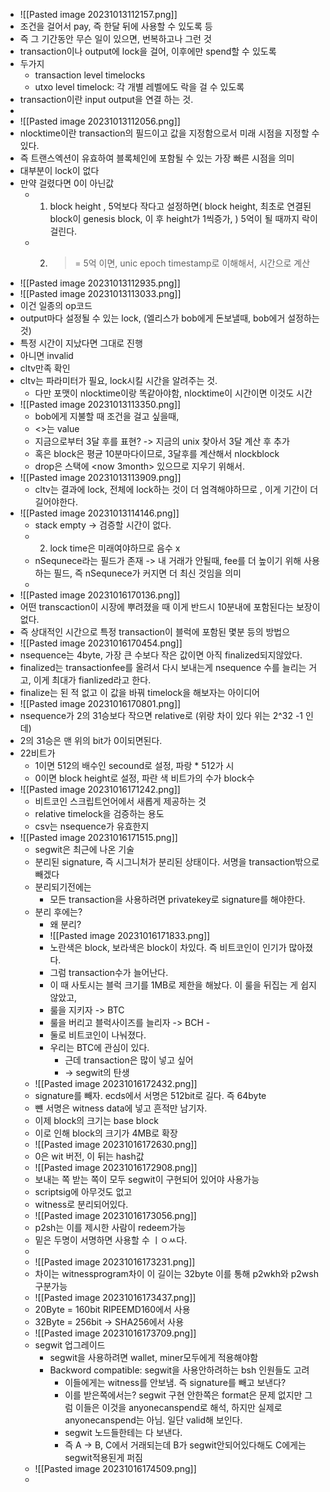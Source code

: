 * ![[Pasted image 20231013112157.png]]
* 조건을 걸어서 pay, 즉 한달 뒤에 사용할 수 있도록 등
* 즉 그 기간동안 무슨 일이 있으면, 번복하고나 그런 것
* transaction이나 output에 lock을 걸어, 이후에만 spend할 수 있도록
* 두가지
	* transaction level timelocks
	* utxo level timelock: 각 개별 레벨에도 락을 걸 수 있도록
* transaction이란 input output을 연결 하는 것.
* 
* ![[Pasted image 20231013112056.png]]
* nlocktime이란 transaction의 필드이고 값을 지정함으로서 미래 시점을 지정할 수 있다.
* 즉 트랜스엑션이 유효하여 블록체인에 포함될 수 있는 가장 빠른 시점을 의미
* 대부분이 lock이 없다
* 만약 걸렸다면 0이 아닌값
	* 1. block height , 5억보다 작다고 설정하면( block height, 최초로 연결된 block이 genesis block, 이 후 height가 1씩증가, ) 5억이 될 때까지 락이 걸린다.
	* 2. >= 5억 이면, unic epoch timestamp로 이해해서, 시간으로 계산
* ![[Pasted image 20231013112935.png]]
* ![[Pasted image 20231013113033.png]]
* 이건 일종의 op코드
* output마다 설정될 수 있는 lock, (엘리스가 bob에게 돈보낼때, bob에거 설정하는 것)
* 특정 시간이 지났다면 그대로 진행
* 아니면 invalid
* cltv만족 확인
* cltv는 파라미터가 필요,  lock시킬 시간을 알려주는 것.
	* 다만 포맷이 nlocktime이랑 똑같아야함, nlocktime이 시간이면 이것도 시간
* ![[Pasted image 20231013113350.png]]
	* bob에게 지불할 때 조건을 걸고 싶을때,
	* <>는 value
	* 지금으로부터 3달 후를 표현? -> 지금의 unix 찾아서 3달 계산 후 추가
	* 혹은 block은 평균 10분마다이므로, 3달후를 계산해서 nlockblock
	* drop은 스택에 \<now 3month> 있으므로 지우기 위해서.
* ![[Pasted image 20231013113909.png]]
	* cltv는 결과에 lock, 전체에 lock하는 것이 더 엄격해야하므로 , 이게 기간이 더 길어야한다.
* ![[Pasted image 20231013114146.png]]
	* stack empty -> 검증할 시간이 없다.
	* 2. lock time은 미래여야하므로 음수 x
	* nSequnece라는 필드가 존재 -> 내 거래가 안될때, fee를 더 높이기 위해 사용하는 필드, 즉 nSequnece가 커지면 더 최신 것임을 의미
	* 
* ![[Pasted image 20231016170136.png]]
* 어떤 transcaction이 시장에 뿌려졌을 때 이게 반드시 10분내에 포함된다는 보장이 없다.
* 즉 상대적인 시간으로 특정 transaction이 블럭에 포함된 몇분  등의 방법으
* ![[Pasted image 20231016170454.png]]
* nsequence는 4byte, 가장 큰 수보다 작은 값이면 아직 finalized되지않았다.
* finalized는 transactionfee를 올려서 다시 보내는게 nsequence 수를 늘리는 거고, 이게 최대가 fianlized라고 한다.
* finalize는 된 적 없고 이 값을 바꿔 timelock을 해보자는 아이디어
* ![[Pasted image 20231016170801.png]]
* nsequence가 2의 31승보다 작으면 relative로 (위랑 차이 있다 위는 2^32 -1 인데)
* 2의 31승은 맨 위의 bit가 0이되면된다.
* 22비트가 
	* 1이면 512의 배수인 secound로 설정, 파랑 * 512가 시
	* 0이면 block height로 설정, 파란 색 비트가의 수가 block수
* ![[Pasted image 20231016171242.png]]
	* 비트코인 스크립트언어에서 새롭게 제공하는 것
	* relative timelock을 검증하는  용도
	* csv는 nsequence가 유효한지
* ![[Pasted image 20231016171515.png]]
	* segwit은 최근에 나온 기술
	* 분리된 signature, 즉 시그니처가 분리된 상태이다. 서명을 transaction밖으로 빼겠다
	* 분리되기전에는 
		* 모든 transaction을 사용하려면 privatekey로  signature를 해야한다.
	* 분리 후에는?
		* 왜 분리?
		* ![[Pasted image 20231016171833.png]]
		* 노란색은 block, 보라색은 block이  차있다. 즉 비트코인이 인기가 많아졌다.
		* 그럼 transaction수가 늘어난다.
		* 이 때 사토시는 블럭 크기를 1MB로 제한을 해놨다. 이 룰을 뒤집는 게 쉽지 않았고, 
		* 룰을 지키자 -> BTC
		* 룰을 버리고 블럭사이즈를 늘리자 -> BCH -
		* 둘로 비트코인이 나눠졌다.
		* 우리는 BTC에 관심이 있다.
			* 근데 transaction은 많이 넣고 싶어
			* -> segwit의 탄생
	* ![[Pasted image 20231016172432.png]]
	* signature를 빼자. ecds에서 서명은 512bit로 길다. 즉 64byte
	* 뺸 서명은 witness data에 넣고 흔적만 남기자.
	* 이제 block의 크기는 base block
	* 이로 인해 block의 크기가 4MB로 확장
	* ![[Pasted image 20231016172630.png]]
	* 0은 wit 버전, 이 뒤는 hash값
	* ![[Pasted image 20231016172908.png]]
	* 보내는 쪽 받는 쪽이 모두 segwit이 구현되어 있어야 사용가능
	* scriptsig에 아무것도 없고
	* witness로 분리되어있다.
	* ![[Pasted image 20231016173056.png]]
	* p2sh는 이를 제시한 사람이 redeem가능
	* 밑은 두명이 서명하면 사용할 수 ㅣㅇㅆ다.
	* 
	* ![[Pasted image 20231016173231.png]]
	* 차이는 witnessprogram차이 이 길이는 32byte 이를 통해 p2wkh와 p2wsh 구분가능
	* ![[Pasted image 20231016173437.png]]
	* 20Byte = 160bit RIPEEMD160에서 사용
	* 32Byte = 256bit -> SHA256에서 사용
	* ![[Pasted image 20231016173709.png]]
	* segwit 업그레이드
		* segwit을 사용하려면 wallet, miner모두에게 적용해야함
		* Backword compatible: segwit을 사용안하려하는 bsh 인원들도 고려
			* 이들에게는 witness를 안보냄. 즉 signature를 빼고 보낸다?
			* 이를 받은쪽에서는? segwit 구현 안한쪽은 format은 문제 없지만 그럼 이들은 이것을 anyonecanspend로 해석, 하지만 실제로 anyonecanspend는 아님. 일단 valid해 보인다.
			* segwit 노드들한테는 다 보낸다.
			* 즉 A -> B, C에서 거래되는데 B가 segwit안되어있다해도 C에게는 segwit적용된게 퍼짐
	* ![[Pasted image 20231016174509.png]]
	* 